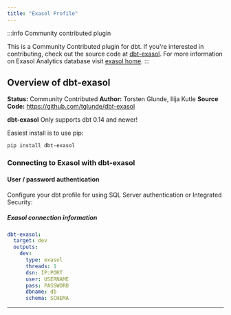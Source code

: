 ```yaml
---
title: "Exasol Profile"
---
```



:::info Community contributed plugin

This is a Community Contributed plugin for dbt. If you're interested in contributing, check out the source code at [dbt-exasol](https://github.com/tglunde/dbt-exasol).
For more information on Exasol Analytics database visit [exasol home](https://www.exasol.com).
:::

## Overview of dbt-exasol
**Status:** Community Contributed
**Author:** Torsten Glunde, Ilija Kutle
**Source Code:** https://github.com/tglunde/dbt-exasol

**dbt-exasol**
Only supports dbt 0.14 and newer!

Easiest install is to use pip:

    pip install dbt-exasol

### Connecting to Exasol with **dbt-exasol**

#### User / password authentication

Configure your dbt profile for using SQL Server authentication or Integrated Security:

##### Exasol connection information
```yaml
dbt-exasol:
  target: dev
  outputs:
    dev:
      type: exasol
      threads: 1
      dsn: IP:PORT
      user: USERNAME
      pass: PASSWORD
      dbname: db
      schema: SCHEMA
```

------------------------------------------------------------

</File>
